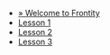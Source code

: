 * [» Welcome to Frontity](README.md)
* [Lesson 1](lesson1/README.md)
* [Lesson 2](lesson2/README.md)
* [Lesson 3](lesson3/README.md)